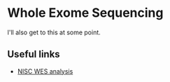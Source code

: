 # Whole Exome Sequencing

I'll also get to this at some point.

## Useful links

- [NISC WES analysis](https://www.nisc.nih.gov/docs/FAQ_whole_exome.pdf)
